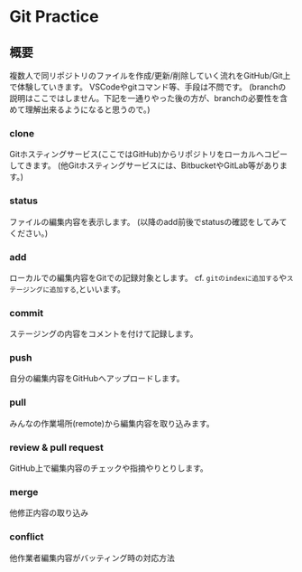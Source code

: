 # Git Practice

## 概要

複数人で同リポジトリのファイルを作成/更新/削除していく流れをGitHub/Git上で体験していきます。
VSCodeやgitコマンド等、手段は不問です。
(branchの説明はここではしません。下記を一通りやった後の方が、branchの必要性を含めて理解出来るようになると思うので。)

### clone

Gitホスティングサービス(ここではGitHub)からリポジトリをローカルへコピーしてきます。
(他Gitホスティングサービスには、BitbucketやGitLab等があります。)

### status

ファイルの編集内容を表示します。
(以降のadd前後でstatusの確認をしてみてください。)

### add

ローカルでの編集内容をGitでの記録対象とします。
cf. `gitのindexに追加する`や`ステージングに追加する`,といいます。

### commit

ステージングの内容をコメントを付けて記録します。

### push

自分の編集内容をGitHubへアップロードします。

### pull

みんなの作業場所(remote)から編集内容を取り込みます。

### review & pull request

GitHub上で編集内容のチェックや指摘やりとりします。

### merge

他修正内容の取り込み

### conflict
他作業者編集内容がバッティング時の対応方法

